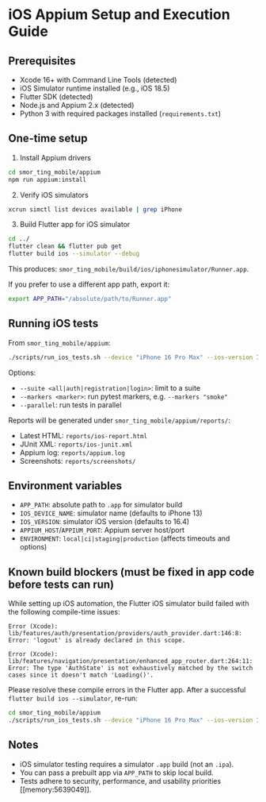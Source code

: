 # iOS Appium Setup and Execution Guide

## Prerequisites

- Xcode 16+ with Command Line Tools (detected)
- iOS Simulator runtime installed (e.g., iOS 18.5)
- Flutter SDK (detected)
- Node.js and Appium 2.x (detected)
- Python 3 with required packages installed (`requirements.txt`)

## One-time setup

1) Install Appium drivers

```bash
cd smor_ting_mobile/appium
npm run appium:install
```

2) Verify iOS simulators

```bash
xcrun simctl list devices available | grep iPhone
```

3) Build Flutter app for iOS simulator

```bash
cd ../
flutter clean && flutter pub get
flutter build ios --simulator --debug
```

This produces: `smor_ting_mobile/build/ios/iphonesimulator/Runner.app`.

If you prefer to use a different app path, export it:

```bash
export APP_PATH="/absolute/path/to/Runner.app"
```

## Running iOS tests

From `smor_ting_mobile/appium`:

```bash
./scripts/run_ios_tests.sh --device "iPhone 16 Pro Max" --ios-version 18.5
```

Options:

- `--suite <all|auth|registration|login>`: limit to a suite
- `--markers <marker>`: run pytest markers, e.g. `--markers "smoke"`
- `--parallel`: run tests in parallel

Reports will be generated under `smor_ting_mobile/appium/reports/`:

- Latest HTML: `reports/ios-report.html`
- JUnit XML: `reports/ios-junit.xml`
- Appium log: `reports/appium.log`
- Screenshots: `reports/screenshots/`

## Environment variables

- `APP_PATH`: absolute path to `.app` for simulator build
- `IOS_DEVICE_NAME`: simulator name (defaults to iPhone 13)
- `IOS_VERSION`: simulator iOS version (defaults to 16.4)
- `APPIUM_HOST`/`APPIUM_PORT`: Appium server host/port
- `ENVIRONMENT`: `local|ci|staging|production` (affects timeouts and options)

## Known build blockers (must be fixed in app code before tests can run)

While setting up iOS automation, the Flutter iOS simulator build failed with the following compile-time issues:

```text
Error (Xcode): lib/features/auth/presentation/providers/auth_provider.dart:146:8: Error: 'logout' is already declared in this scope.
```

```text
Error (Xcode): lib/features/navigation/presentation/enhanced_app_router.dart:264:11: Error: The type 'AuthState' is not exhaustively matched by the switch cases since it doesn't match 'Loading()'.
```

Please resolve these compile errors in the Flutter app. After a successful `flutter build ios --simulator`, re-run:

```bash
cd smor_ting_mobile/appium
./scripts/run_ios_tests.sh --device "iPhone 16 Pro Max" --ios-version 18.5
```

## Notes

- iOS simulator testing requires a simulator `.app` build (not an `.ipa`).
- You can pass a prebuilt app via `APP_PATH` to skip local build.
- Tests adhere to security, performance, and usability priorities [[memory:5639049]].


